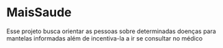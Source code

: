 # MaisSaude
Esse projeto busca orientar as pessoas sobre determinadas doenças para mantelas informadas além de incentiva-la a ir se consultar no médico
